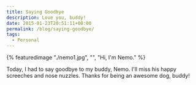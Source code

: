 ```yaml
---
title: Saying Goodbye
description: Love you, buddy!
date: 2015-01-23T20:51:11+00:00
permalink: /blog/saying-goodbye/
tags:
  - Personal
---
```


{% featuredimage "./nemo1.jpg", "", "Hi, I'm Nemo." %}

Today, I had to say goodbye to my buddy, Nemo. I'll miss his happy screeches and nose nuzzles. Thanks for being an awesome dog, buddy!
